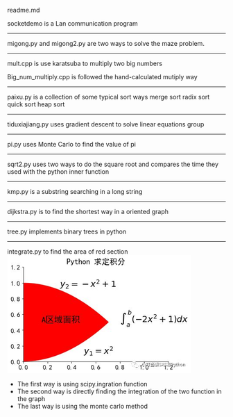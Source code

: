 readme.md

socketdemo is a Lan communication program 

------------------------------------------------------------------
migong.py and migong2.py are two ways to solve the maze problem.

-------------------------------------------------------------------
mult.cpp is use karatsuba to multiply two big numbers

Big_num_multiply.cpp is followed the hand-calculated mutiply way


-------------------------------------------------------------------
paixu.py is a collection of some typical sort ways
	merge sort
	radix sort
	quick sort
	heap sort

------------------------------------------------------------------
tiduxiajiang.py uses gradient descent to solve linear equations group

--------------------------------------------------------------------
pi.py uses Monte Carlo to find the value of pi

---------------------------------------
sqrt2.py uses two ways to do the square root and compares the time they used with the python inner function

---------------------------------------
kmp.py is a substring searching in a long string

--------------------------------------------------------
dijkstra.py is to find the shortest  way in a oriented graph

-----------------------------------------------------------
tree.py implements binary trees in python

--------------------------------------------------
integrate.py
to find the area of red section 
![integrate_problem](/pic/integrate_problem.jpg)
* The first way is using scipy.ingration function
* The second way is directly finding the integration of the two function in the graph
* The last way is using the monte carlo method 

